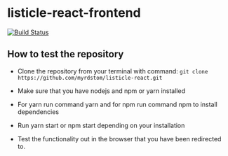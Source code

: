 # listicle-react-frontend
[![Build Status](https://travis-ci.org/myrdstom/listicle-react.svg?branch=develop)](https://travis-ci.org/myrdstom/listicle-react)

## How to test the repository

 - Clone the repository from your terminal with command: `git clone https://github.com/myrdstom/listicle-react.git`
 
- Make sure that you have nodejs and npm or yarn installed

- For yarn run command yarn and for npm run command npm to install dependencies

- Run yarn start or npm start depending on your installation

- Test the functionality out in the browser that you have been redirected to.

